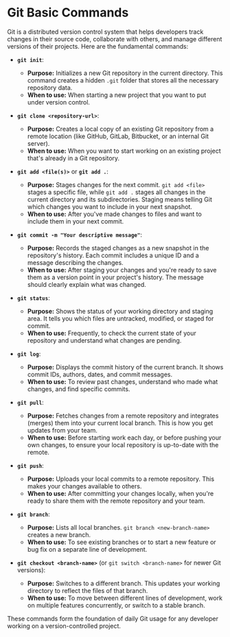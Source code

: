 # Git Basic Commands

Git is a distributed version control system that helps developers track changes in their source code, collaborate with others, and manage different versions of their projects. Here are the fundamental commands:

* **`git init`**:
  * **Purpose:** Initializes a new Git repository in the current directory. This command creates a hidden `.git` folder that stores all the necessary repository data.
  * **When to use:** When starting a new project that you want to put under version control.

* **`git clone <repository-url>`**:
  * **Purpose:** Creates a local copy of an existing Git repository from a remote location (like GitHub, GitLab, Bitbucket, or an internal Git server).
  * **When to use:** When you want to start working on an existing project that's already in a Git repository.

* **`git add <file(s)>`** or **`git add .`**:
  * **Purpose:** Stages changes for the next commit. `git add <file>` stages a specific file, while `git add .` stages all changes in the current directory and its subdirectories. Staging means telling Git which changes you want to include in your next snapshot.
  * **When to use:** After you've made changes to files and want to include them in your next commit.

* **`git commit -m "Your descriptive message"`**:
  * **Purpose:** Records the staged changes as a new snapshot in the repository's history. Each commit includes a unique ID and a message describing the changes.
  * **When to use:** After staging your changes and you're ready to save them as a version point in your project's history. The message should clearly explain what was changed.

* **`git status`**:
  * **Purpose:** Shows the status of your working directory and staging area. It tells you which files are untracked, modified, or staged for commit.
  * **When to use:** Frequently, to check the current state of your repository and understand what changes are pending.

* **`git log`**:
  * **Purpose:** Displays the commit history of the current branch. It shows commit IDs, authors, dates, and commit messages.
  * **When to use:** To review past changes, understand who made what changes, and find specific commits.

* **`git pull`**:
  * **Purpose:** Fetches changes from a remote repository and integrates (merges) them into your current local branch. This is how you get updates from your team.
  * **When to use:** Before starting work each day, or before pushing your own changes, to ensure your local repository is up-to-date with the remote.

* **`git push`**:
  * **Purpose:** Uploads your local commits to a remote repository. This makes your changes available to others.
  * **When to use:** After committing your changes locally, when you're ready to share them with the remote repository and your team.

* **`git branch`**:
  * **Purpose:** Lists all local branches. `git branch <new-branch-name>` creates a new branch.
  * **When to use:** To see existing branches or to start a new feature or bug fix on a separate line of development.

* **`git checkout <branch-name>`** (or `git switch <branch-name>` for newer Git versions):
  * **Purpose:** Switches to a different branch. This updates your working directory to reflect the files of that branch.
  * **When to use:** To move between different lines of development, work on multiple features concurrently, or switch to a stable branch.

These commands form the foundation of daily Git usage for any developer working on a version-controlled project.
